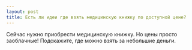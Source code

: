 ```yaml
---
layout: post 
title: Есть ли идеи где взять медицинскую книжку по доступной цене? 
--- 
```

Сейчас нужно приобрести медицинскую книжку. Но цены просто заоблачные! Подскажите, где можно взять за небольшие деньги. 
